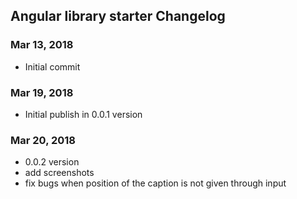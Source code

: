 ## Angular library starter Changelog

<a name="Mar 13, 2018"></a>
### Mar 13, 2018
* Initial commit

<a name="Mar 19, 2018"></a>
### Mar 19, 2018
* Initial publish in 0.0.1 version

<a name="Mar 20, 2018"></a>
### Mar 20, 2018
* 0.0.2 version
* add screenshots
* fix bugs when position of the caption is not given through input

